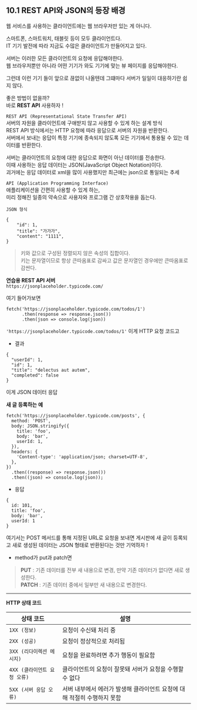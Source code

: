 ## 10.1 REST API와 JSON의 등장 배경 
웹 서비스를 사용하는 클라이언트에는 웹 브라우저만 있는 게 아니다.  

스마트폰, 스마트워치, 태블릿 등이 모두 클라이언트다.   
IT 기기 발전에 따라 지금도 수많은 클라이언트가 만들어지고 있다.     

서버는 이러한 모든 클라이언트의 요청에 응답해야한다.   
웹 브라우저뿐만 아니라 어떤 기기가 와도 기기에 맞는 뷰 페이지를 응답해야한다.     

그런데 이런 기기 들이 앞으로 끊없이 나올텐데 그떄마다 서버가 일일이 대응하기란 쉽지 않다.     

좋은 방법이 없을까?    
바로 **REST API** 사용하자 !    

`REST API (Representational State Transfer API)`   
서버의 자원을 클라이언트에 구애받지 않고 사용할 수 있게 하는 설계 방식   
REST API 방식에서는 HTTP 요청에 따라 응답으로 서버의 자원을 반환한다.   
서버에서 보내는 응답이 특정 기기에 종속되지 않도록 모든 기기에서 통용될 수 있는 데이터를 반환한다.   

서버는 클라이언트의 요청에 대한 응답으로 화면이 아닌 데이터를 전송한다.   
이때 사용하는 응답 데이터는 JSON(JavaScript Object Notation)이다.   
괴거에는 응답 데이터로 xml을 많이 사용했지만 최근에는 json으로 통일되는 추세   

`API (Application Programming Interface)`  
애플리케이션을 간편히 사용할 수 있게 하는,   
미리 정해진 일종의 약속으로 사용자와 프로그램 간 상호작용을 돕는다.   

`JSON 형식`  
```
{
    "id": 1,
    "title": "가가가",
    "content": "1111",
}
```

> 키와 값으로 구성된 정렬되지 않은 속성의 집합이다.  
> 키는 문자열이므로 항상 큰따옴표로 감싸고 값은 문자열인 경우에만 큰따옴표로 감싼다.   


**연습용 REST API 서버**   
`https://jsonplaceholder.typicode.com/`  

여기 들어가보면   

```
fetch('https://jsonplaceholder.typicode.com/todos/1')
      .then(response => response.json())
      .then(json => console.log(json))
```
`'https://jsonplaceholder.typicode.com/todos/1'` 이게 HTTP 요청 코드고   

- 결과  
```
{
  "userId": 1,
  "id": 1,
  "title": "delectus aut autem",
  "completed": false
}
```
이게 JSON 데이터 응답  

**새 글 등록하는 예**   
```
fetch('https://jsonplaceholder.typicode.com/posts', {
  method: 'POST',
  body: JSON.stringify({
    title: 'foo',
    body: 'bar',
    userId: 1,
  }),
  headers: {
    'Content-type': 'application/json; charset=UTF-8',
  },
})
  .then((response) => response.json())
  .then((json) => console.log(json));
```

- 응답   
```
{
  id: 101,
  title: 'foo',
  body: 'bar',
  userId: 1
}
```
여기서는 POST 메서드를 통해 지정된 URL로 요청을 보내면 게시판에 새 글이 등록되고 새로 생성된 데이터는 JSON 형태로 반환된다는 것만 기억하자 !   

- method가 put과 patch면   
> **PUT** : 기존 데이터를 전부 새 내용으로 변경, 만약 기존 데이터가 없다면 새로 생성한다.     
> **PATCH** : 기존 데이터 중에서 일부만 새 내용으로 변경한다.   

------ 

**HTTP 상태 코드**  

| 상태 코드 | 설명 |
|---|---|
| `1XX (정보)` | 요청이 수신돼 처리 중 |
| `2XX (성공)` | 요청이 정상적으로 처리됨 |
| `3XX (리다이렉션 메시지)` | 요청을 완료하려면 추가 행동이 필요함 |
| `4XX (클라이언트 요청 오류)` | 클라이언트의 요청이 잘못돼 서버가 요청을 수행할 수 없다 |
| `5XX (서버 응답 오류)` | 서버 내부에서 에러가 발생해 클라이언트 요청에 대해 적절히 수행하지 못함 |

